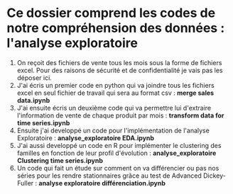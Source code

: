 # Ce dossier comprend les codes de notre compréhension des données  : l'analyse exploratoire

1. On reçoit des fichiers de vente tous les mois sous la forme de fichiers excel. Pour des raisons de sécurité et de confidentialité je vais pas les déposer ici.
2. J'ai écris un premier code en python qui va joindre tous les fichiers excel en seul fichier de travail qui sera au format csv : **merge sales data.ipynb**
3. J'ai ensuite écris un deuxième code qui va permettre lui d'extraire l'information de vente de chaque produit par mois : **transform data for time series.ipynb**
4. Ensuite j'ai developpé un code pour l'implémentation de l'analyse Exploratoire : **analyse_exploratoire EDA.ipynb**
5. J'ai aussi developpé un code en R pour implémenter le clustering des familles en fonction de leur profil d'évolution : **analyse_exploratoire Clustering time series.ipynb**
6. Un code qui fait un étude sur comment on va différencier ou pas nos séries pour les rendre stationnaires grâce au test de Advanced Dickey-Fuller : **analyse exploratoire différenciation.ipynb**
